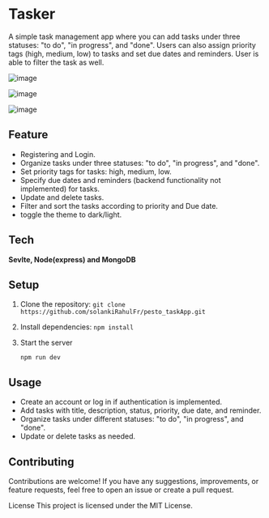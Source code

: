 # Tasker

A simple task management app where you can add tasks under three statuses: "to do", "in progress", and "done". Users can also assign priority tags (high, medium, low) to tasks and set due dates and reminders. User is able to filter the task as well.

![image](https://github.com/solankiRahulFr/pesto_taskApp/assets/99829859/59a8c6b6-c090-4d96-88bc-118006e1696e)

![image](https://github.com/solankiRahulFr/pesto_taskApp/assets/99829859/9623c749-2872-4357-b095-e702dc6200be)

![image](https://github.com/solankiRahulFr/pesto_taskApp/assets/99829859/94a2c3bc-768a-48cd-9a38-a4aa0a8e0474)


## Feature

* Registering and Login.
* Organize tasks under three statuses: "to do", "in progress", and "done".
* Set priority tags for tasks: high, medium, low.
* Specify due dates and reminders (backend functionality not implemented) for tasks.
* Update and delete tasks.
* Filter and sort the tasks according to priority and Due date.
* toggle the theme to dark/light.  

## Tech

**Sevlte, Node(express) and MongoDB**

## Setup

1. Clone the repository:
   `
   git clone https://github.com/solankiRahulFr/pesto_taskApp.git
   `
   
3. Install dependencies:
   `
    npm install
   `

4. Start the server

    `
    npm run dev
    `

## Usage

* Create an account or log in if authentication is implemented.
* Add tasks with title, description, status, priority, due date, and reminder.
* Organize tasks under different statuses: "to do", "in progress", and "done".
* Update or delete tasks as needed.

## Contributing

Contributions are welcome! If you have any suggestions, improvements, or feature requests, feel free to open an issue or create a pull request.

License
This project is licensed under the MIT License.

